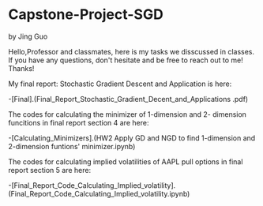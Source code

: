 # Capstone-Project-SGD
by Jing Guo

Hello,Professor and classmates, here is my tasks we disscussed in classes. If you have any questions, don't hesitate and be free to reach out to me!
Thanks!

My final report: Stochastic Gradient Descent and Application is here:

-[Final].(Final_Report_Stochastic_Gradient_Decent_and_Applications .pdf)

The codes for calculating the minimizer of 1-dimension and 2- dimension funcitions in final report section 4 are here:

-[Calculating_Minimizers].(HW2 Apply GD and NGD to find 1-dimension and 2-dimension funtions' minimizer.ipynb)

The codes for calculating implied volatilities of AAPL pull options in final report section 5 are here:

-[Final_Report_Code_Calculating_Implied_volatility].(Final_Report_Code_Calculating_Implied_volatility.ipynb)
